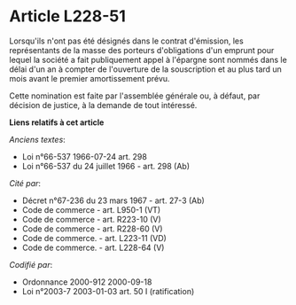 # Article L228-51

Lorsqu'ils n'ont pas été désignés dans le contrat d'émission, les représentants de la masse des porteurs d'obligations d'un
emprunt pour lequel la société a fait publiquement appel à l'épargne sont nommés dans le délai d'un an à compter de
l'ouverture de la souscription et au plus tard un mois avant le premier amortissement prévu.

Cette nomination est faite par l'assemblée générale ou, à défaut, par décision de justice, à la demande de tout intéressé.

**Liens relatifs à cet article**

_Anciens textes_:

  - Loi n°66-537 1966-07-24 art. 298
  - Loi n°66-537 du 24 juillet 1966 - art. 298 (Ab)

_Cité par_:

  - Décret n°67-236 du 23 mars 1967 - art. 27-3 (Ab)
  - Code de commerce - art. L950-1 (VT)
  - Code de commerce - art. R223-10 (V)
  - Code de commerce - art. R228-60 (V)
  - Code de commerce. - art. L223-11 (VD)
  - Code de commerce. - art. L228-64 (V)

_Codifié par_:

  - Ordonnance 2000-912 2000-09-18
  - Loi n°2003-7 2003-01-03 art. 50 I (ratification)
